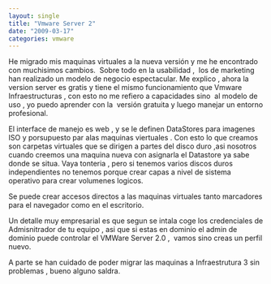 ```yaml
---
layout: single
title: "Vmware Server 2"
date: "2009-03-17"
categories: vmware
---
```


He migrado mis maquinas virtuales a la nueva versión y me he encontrado con muchisimos cambios.  Sobre todo en la usabilidad ,  los de marketing han realizado un modelo de negocio espectacular. Me explico , ahora la version server es gratis y tiene el mismo funcionamiento que Vmware Infraestructuras , con esto no me refiero a capacidades sino  al modelo de uso , yo puedo aprender con la  versión gratuita y luego manejar un entorno profesional.

El interface de manejo es web , y se le definen DataStores para imagenes ISO y porsupuesto par alas maquinas viertuales . Con esto lo que creamos son carpetas virtuales que se dirigen a partes del disco duro ,asi nosotros cuando creemos una maquina nueva con asignarla el Datastore ya sabe donde se situa. Vaya tonteria , pero si tenemos varios discos duros  independientes no tenemos porque crear capas a nivel de sistema operativo para crear volumenes logicos.

Se puede crear accesos directos a las maquinas virtuales tanto marcadores para el navegador como en el escritorio.

Un detalle muy empresarial es que segun se intala coge los credenciales de Admisnitrador de tu equipo , asi que si estas en dominio el admin de dominio puede controlar el VMWare Server 2.0 ,  vamos sino creas un perfil nuevo.

A parte se han cuidado de poder migrar las maquinas a Infraestrutura 3 sin problemas , bueno alguno saldra.
